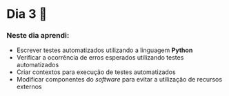 # Dia 3 📆

### Neste dia aprendi:

* Escrever testes automatizados utilizando a linguagem **Python**
* Verificar a ocorrência de erros esperados utilizando testes automatizados
* Criar contextos para execução de testes automatizados
* Modificar componentes do *software* para evitar a utilização de recursos externos 